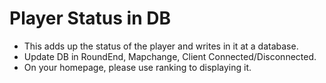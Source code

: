 # Player Status in DB
<ul>
  <li>This adds up the status of the player and writes in it at a database.</li>
  <li>Update DB in RoundEnd, Mapchange, Client Connected/Disconnected.</li>
  <li>On your homepage, please use ranking to displaying it.</li>
</ul>
